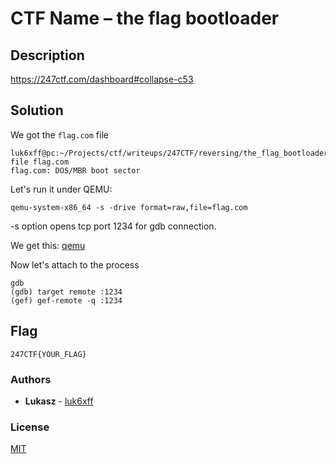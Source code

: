 # CTF Name – the flag bootloader


## Description
https://247ctf.com/dashboard#collapse-c53


## Solution

We got the `flag.com` file
```
luk6xff@pc:~/Projects/ctf/writeups/247CTF/reversing/the_flag_bootloader$ file flag.com
flag.com: DOS/MBR boot sector
```

Let's run it under QEMU:
```
qemu-system-x86_64 -s -drive format=raw,file=flag.com
```
-s option opens tcp port 1234 for gdb connection.

We get this:
[qemu](qemu.png)


Now let's attach to the process
```
gdb
(gdb) target remote :1234
(gef) gef-remote -q :1234
```

## Flag
```
247CTF{YOUR_FLAG}
```

### Authors
* **Lukasz** - [luk6xff](https://github.com/luk6xff)

### License
[MIT](https://choosealicense.com/licenses/mit/)
